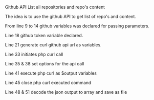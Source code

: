Github API List all repositories and repo's content

The idea is to use the github API to get list of repo's and content.

From line 9 to 14 github variables was declared for passing parameters.

Line 18 github token variable declared.

Line 21 generate curl github api url as variables.

Line 33 initiates php curl call

Line 35 & 38 set options for the api call

Line 41 execute php curl as $output variables

Line 45 close php curl executed command 

Line 48 & 51 decode the json output to array and save as file
